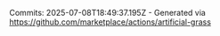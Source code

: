 Commits: 2025-07-08T18:49:37.195Z - Generated via https://github.com/marketplace/actions/artificial-grass
<br>
